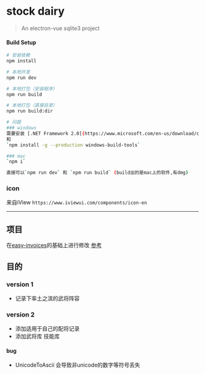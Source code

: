 # stock dairy

> An electron-vue sqlite3 project

#### Build Setup

``` bash
# 安装依赖
npm install

# 本地开发
npm run dev

# 本地打包（安装程序）
npm run build

# 本地打包（直接目录）
npm run build:dir

# 问题
### windows
需要安装 [.NET Framework 2.0](https://www.microsoft.com/en-us/download/confirmation.aspx?id=1639)
和
`npm install -g --production windows-build-tools`

### mac
`npm i` 

直接可以`npm run dev` 和 `npm run build` (build出的是mac上的软件,有dmg)
```

### icon 
来自iView `https://www.iviewui.com/components/icon-en`

---

## 项目

在[easy-invoices](https://github.com/CaanDoll/easy-invoices)的基础上进行修改
[参考](https://miss-me.github.io/2018/12/04/react-electron-ant-design-sqlite3%E5%AE%9E%E7%8E%B0%E4%B8%80%E4%B8%AA%E6%A1%8C%E9%9D%A2%E5%BA%94%E7%94%A8/)
## 目的

### version 1
- 记录下率土之滨的武将阵容

### version 2
- 添加适用于自己的配将记录
- 添加武将库 技能库

#### bug
- UnicodeToAscii 会导致非unicode的数字等符号丢失